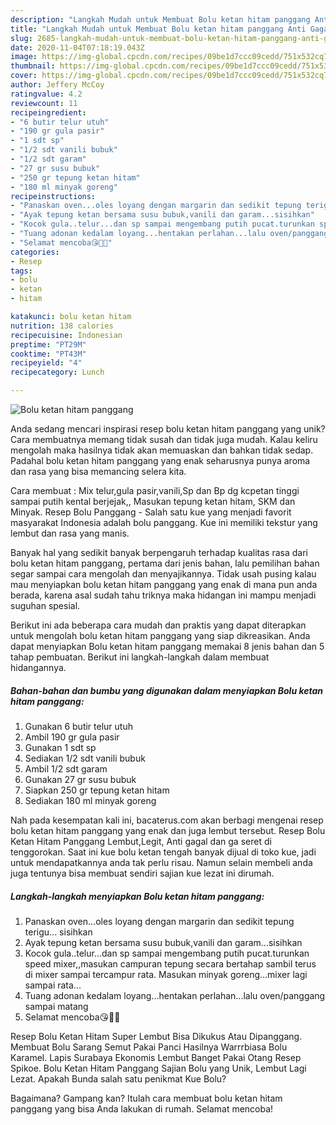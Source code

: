 ```yaml
---
description: "Langkah Mudah untuk Membuat Bolu ketan hitam panggang Anti Gagal"
title: "Langkah Mudah untuk Membuat Bolu ketan hitam panggang Anti Gagal"
slug: 2685-langkah-mudah-untuk-membuat-bolu-ketan-hitam-panggang-anti-gagal
date: 2020-11-04T07:18:19.043Z
image: https://img-global.cpcdn.com/recipes/09be1d7ccc09cedd/751x532cq70/bolu-ketan-hitam-panggang-foto-resep-utama.jpg
thumbnail: https://img-global.cpcdn.com/recipes/09be1d7ccc09cedd/751x532cq70/bolu-ketan-hitam-panggang-foto-resep-utama.jpg
cover: https://img-global.cpcdn.com/recipes/09be1d7ccc09cedd/751x532cq70/bolu-ketan-hitam-panggang-foto-resep-utama.jpg
author: Jeffery McCoy
ratingvalue: 4.2
reviewcount: 11
recipeingredient:
- "6 butir telur utuh"
- "190 gr gula pasir"
- "1 sdt sp"
- "1/2 sdt vanili bubuk"
- "1/2 sdt garam"
- "27 gr susu bubuk"
- "250 gr tepung ketan hitam"
- "180 ml minyak goreng"
recipeinstructions:
- "Panaskan oven...oles loyang dengan margarin dan sedikit tepung terigu... sisihkan"
- "Ayak tepung ketan bersama susu bubuk,vanili dan garam...sisihkan"
- "Kocok gula..telur...dan sp sampai mengembang putih pucat.turunkan speed mixer,,masukan campuran tepung secara bertahap sambil terus di mixer sampai tercampur rata. Masukan minyak goreng...mixer lagi sampai rata..."
- "Tuang adonan kedalam loyang...hentakan perlahan...lalu oven/panggang sampai matang"
- "Selamat mencoba😘🤗💞"
categories:
- Resep
tags:
- bolu
- ketan
- hitam

katakunci: bolu ketan hitam 
nutrition: 138 calories
recipecuisine: Indonesian
preptime: "PT29M"
cooktime: "PT43M"
recipeyield: "4"
recipecategory: Lunch

---
```



![Bolu ketan hitam panggang](https://img-global.cpcdn.com/recipes/09be1d7ccc09cedd/751x532cq70/bolu-ketan-hitam-panggang-foto-resep-utama.jpg)

Anda sedang mencari inspirasi resep bolu ketan hitam panggang yang unik? Cara membuatnya memang tidak susah dan tidak juga mudah. Kalau keliru mengolah maka hasilnya tidak akan memuaskan dan bahkan tidak sedap. Padahal bolu ketan hitam panggang yang enak seharusnya punya aroma dan rasa yang bisa memancing selera kita.

Cara membuat : Mix telur,gula pasir,vanili,Sp dan Bp dg kcpetan tinggi sampai putih kental berjejak,, Masukan tepung ketan hitam, SKM dan Minyak. Resep Bolu Panggang - Salah satu kue yang menjadi favorit masyarakat Indonesia adalah bolu panggang. Kue ini memiliki tekstur yang lembut dan rasa yang manis.

Banyak hal yang sedikit banyak berpengaruh terhadap kualitas rasa dari bolu ketan hitam panggang, pertama dari jenis bahan, lalu pemilihan bahan segar sampai cara mengolah dan menyajikannya. Tidak usah pusing kalau mau menyiapkan bolu ketan hitam panggang yang enak di mana pun anda berada, karena asal sudah tahu triknya maka hidangan ini mampu menjadi suguhan spesial.


Berikut ini ada beberapa cara mudah dan praktis yang dapat diterapkan untuk mengolah bolu ketan hitam panggang yang siap dikreasikan. Anda dapat menyiapkan Bolu ketan hitam panggang memakai 8 jenis bahan dan 5 tahap pembuatan. Berikut ini langkah-langkah dalam membuat hidangannya.

<!--inarticleads1-->

##### Bahan-bahan dan bumbu yang digunakan dalam menyiapkan Bolu ketan hitam panggang:

1. Gunakan 6 butir telur utuh
1. Ambil 190 gr gula pasir
1. Gunakan 1 sdt sp
1. Sediakan 1/2 sdt vanili bubuk
1. Ambil 1/2 sdt garam
1. Gunakan 27 gr susu bubuk
1. Siapkan 250 gr tepung ketan hitam
1. Sediakan 180 ml minyak goreng


Nah pada kesempatan kali ini, bacaterus.com akan berbagi mengenai resep bolu ketan hitam panggang yang enak dan juga lembut tersebut. Resep Bolu Ketan Hitam Panggang Lembut,Legit, Anti gagal dan ga seret di tenggorokan. Saat ini kue bolu ketan tengah banyak dijual di toko kue, jadi untuk mendapatkannya anda tak perlu risau. Namun selain membeli anda juga tentunya bisa membuat sendiri sajian kue lezat ini dirumah. 

<!--inarticleads2-->

##### Langkah-langkah menyiapkan Bolu ketan hitam panggang:

1. Panaskan oven...oles loyang dengan margarin dan sedikit tepung terigu... sisihkan
1. Ayak tepung ketan bersama susu bubuk,vanili dan garam...sisihkan
1. Kocok gula..telur...dan sp sampai mengembang putih pucat.turunkan speed mixer,,masukan campuran tepung secara bertahap sambil terus di mixer sampai tercampur rata. Masukan minyak goreng...mixer lagi sampai rata...
1. Tuang adonan kedalam loyang...hentakan perlahan...lalu oven/panggang sampai matang
1. Selamat mencoba😘🤗💞


Resep Bolu Ketan Hitam Super Lembut Bisa Dikukus Atau Dipanggang. Membuat Bolu Sarang Semut Pakai Panci Hasilnya Warrrbiasa Bolu Karamel. Lapis Surabaya Ekonomis Lembut Banget Pakai Otang Resep Spikoe. Bolu Ketan Hitam Panggang Sajian Bolu yang Unik, Lembut Lagi Lezat. Apakah Bunda salah satu penikmat Kue Bolu? 

Bagaimana? Gampang kan? Itulah cara membuat bolu ketan hitam panggang yang bisa Anda lakukan di rumah. Selamat mencoba!

